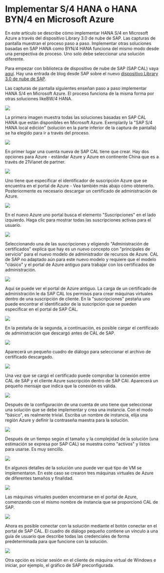 <properties 
pageTitle="Implementar HANA HANA S/4 o BYN/4 en una máquina virtual de Azure | Microsoft Azure" 
description="Implementar S/4 HANA o HANA BYN/4 en una máquina virtual de Azure" 
services="virtual-machines-linux" 
documentationCenter="" 
authors="hermanndms" 
manager="timlt" 
editor="" 
tags="azure-resource-manager" 
  keywords=""/> 
<tags 
  ms.service="virtual-machines-linux" 
  ms.devlang="na" 
  ms.topic="article" 
  ms.tgt_pltfrm="vm-linux" 
  ms.workload="infrastructure-services" 
  ms.date="09/15/2016" 
  ms.author="hermannd"/> 


# <a name="deploying-s4-hana-or-bw4-hana-on-microsoft-azure"></a>Implementar S/4 HANA o HANA BYN/4 en Microsoft Azure 

En este artículo se describe cómo implementar HANA S/4 en Microsoft Azure a través del dispositivo Library 3.0 de nube de SAP.
Las capturas de pantalla muestran el proceso paso a paso. Implementar otras soluciones basadas en SAP HANA como BYN/4 HANA funciona del mismo modo desde una perspectiva de proceso. Uno solo debe seleccionar una solución diferente.

Para empezar con biblioteca de dispositivo de nube de SAP (SAP CAL) vaya [aquí](https://cal.sap.com/). Hay una entrada de blog desde SAP sobre el nuevo [dispositivo Library 3.0 de nube de SAP](http://scn.sap.com/community/cloud-appliance-library/blog/2016/05/27/sap-cloud-appliance-library-30-came-with-a-new-user-experience). 


Las capturas de pantalla siguientes enseñan paso a paso implementar HANA S/4 en Microsoft Azure. El proceso funciona de la misma forma por otras soluciones likeBW/4 HANA.


![](./media/virtual-machines-linux-sap-cal-s4h/s4h-pic-1b.jpg)

La primera imagen muestra todas las soluciones basadas en SAP CAL HANA que están disponibles en Microsoft Azure.
Exemplarily la "SAP S/4 HANA local edición" (solución en la parte inferior de la captura de pantalla) se ha elegido para ir a través del proceso.

![](./media/virtual-machines-linux-sap-cal-s4h/s4h-pic-2.jpg)

En primer lugar una cuenta nueva de SAP CAL tiene que crear. Hay dos opciones para Azure - estándar Azure y Azure en continente China que es a través de 21Vianet de partner.

![](./media/virtual-machines-linux-sap-cal-s4h/s4h-pic3b.jpg)

Uno tiene que especificar el identificador de suscripción Azure que se encuentra en el portal de Azure - Vea también más abajo cómo obtenerlo. Posteriormente es necesario descargar un certificado de administración de Azure.

![](./media/virtual-machines-linux-sap-cal-s4h/s4h-pic6b.jpg)

En el nuevo Azure uno portal busca el elemento "Suscripciones" en el lado izquierdo. Haga clic para mostrar todas las suscripciones activas para el usuario.

![](./media/virtual-machines-linux-sap-cal-s4h/s4h-pic7b.jpg)

Seleccionando una de las suscripciones y eligiendo "Administración de certificados" explica que hay es un nuevo concepto con "principales de servicio" para el nuevo modelo de administrador de recursos de Azure.
CAL de SAP no adaptado aún para este nuevo modelo y requiere que el modelo "clásico" y el portal de Azure antiguo para trabajar con los certificados de administración.

![](./media/virtual-machines-linux-sap-cal-s4h/s4h-pic4b.jpg)

Aquí se puede ver el portal de Azure antiguo. La carga de un certificado de administración le da SAP CAL los permisos para crear máquinas virtuales dentro de una suscripción de cliente. En la "suscripciones" pestaña uno puede encontrar el identificador de la suscripción que se pueden especificar en el portal de SAP CAL.

![](./media/virtual-machines-linux-sap-cal-s4h/s4h-pic5.jpg)

En la pestaña de la segunda, a continuación, es posible cargar el certificado de administración que descargó antes de CAL de SAP.

![](./media/virtual-machines-linux-sap-cal-s4h/s4h-pic8.jpg)

Aparecerá un pequeño cuadro de diálogo para seleccionar el archivo de certificado descargado.

![](./media/virtual-machines-linux-sap-cal-s4h/s4h-pic9.jpg)

Una vez que se cargó el certificado puede comprobar la conexión entre CAL de SAP y el cliente Azure suscripción dentro de SAP CAl. Aparecerá un pequeño mensaje que indica que la conexión es válida.

![](./media/virtual-machines-linux-sap-cal-s4h/s4h-pic10.jpg)

Después de la configuración de una cuenta de uno tiene que seleccionar una solución que se debe implementar y crea una instancia.
Con el modo "básico", es realmente trivial. Escriba un nombre de instancia, elija una región Azure y definir la contraseña maestra para la solución.

![](./media/virtual-machines-linux-sap-cal-s4h/s4h-pic11.jpg)

Después de un tiempo según el tamaño y la complejidad de la solución (una estimación se expresa por SAP CAL) se muestra como "activos" y listos para usarse. Es muy sencillo.

![](./media/virtual-machines-linux-sap-cal-s4h/s4h-pic12.jpg)

En algunos detalles de la solución uno puede ver qué tipo de VM se implementaron. En este caso se crearon tres máquinas virtuales de Azure de diferentes tamaños y finalidad.

![](./media/virtual-machines-linux-sap-cal-s4h/s4h-pic13.jpg)

Las máquinas virtuales pueden encontrarse en el portal de Azure, comenzando con el mismo nombre de instancia que se proporcionó CAL de SAP.

![](./media/virtual-machines-linux-sap-cal-s4h/s4h-pic14b.jpg)

Ahora es posible conectar con la solución mediante el botón conectar en el portal de SAP CAL. El cuadro de diálogo pequeño contiene un vínculo a una guía de usuario que describe todas las credenciales de forma predeterminada para que funcione con la solución.

![](./media/virtual-machines-linux-sap-cal-s4h/s4h-pic15.jpg)

Otra opción es iniciar sesión en el cliente de máquina virtual de Windows e iniciar, por ejemplo, el gráfico de SAP preconfigurada.







